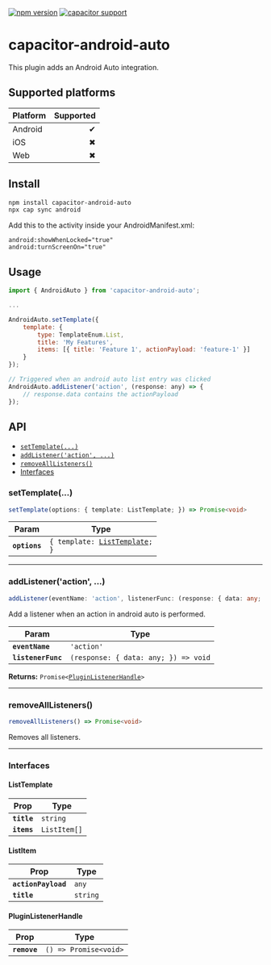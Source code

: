 [![npm version](https://badge.fury.io/js/capacitor-android-auto.svg)](https://badge.fury.io/js/capacitor-android-auto)
[![capacitor support](https://img.shields.io/badge/capacitor%20support-v7-brightgreen?logo=capacitor)](https://capacitorjs.com/)

# capacitor-android-auto

This plugin adds an Android Auto integration.

## Supported platforms

| Platform | Supported |
| -------- | --------: |
| Android  |         ✔ |
| iOS      |         ✖ |
| Web      |         ✖ |

## Install

```bash
npm install capacitor-android-auto
npx cap sync android
```

Add this to the activity inside your AndroidManifest.xml:

```
android:showWhenLocked="true"
android:turnScreenOn="true"
```

## Usage

```javascript
import { AndroidAuto } from 'capacitor-android-auto';

...

AndroidAuto.setTemplate({
    template: {
        type: TemplateEnum.List,
        title: 'My Features',
        items: [{ title: 'Feature 1', actionPayload: 'feature-1' }]
    }
});

// Triggered when an android auto list entry was clicked
AndroidAuto.addListener('action', (response: any) => {
    // response.data contains the actionPayload
});
```

## API

<docgen-index>

* [`setTemplate(...)`](#settemplate)
* [`addListener('action', ...)`](#addlisteneraction-)
* [`removeAllListeners()`](#removealllisteners)
* [Interfaces](#interfaces)

</docgen-index>

<docgen-api>
<!--Update the source file JSDoc comments and rerun docgen to update the docs below-->

### setTemplate(...)

```typescript
setTemplate(options: { template: ListTemplate; }) => Promise<void>
```

| Param         | Type                                                                 |
| ------------- | -------------------------------------------------------------------- |
| **`options`** | <code>{ template: <a href="#listtemplate">ListTemplate</a>; }</code> |

--------------------


### addListener('action', ...)

```typescript
addListener(eventName: 'action', listenerFunc: (response: { data: any; }) => void) => Promise<PluginListenerHandle>
```

Add a listener when an action in android auto is performed.

| Param              | Type                                               |
| ------------------ | -------------------------------------------------- |
| **`eventName`**    | <code>'action'</code>                              |
| **`listenerFunc`** | <code>(response: { data: any; }) =&gt; void</code> |

**Returns:** <code>Promise&lt;<a href="#pluginlistenerhandle">PluginListenerHandle</a>&gt;</code>

--------------------


### removeAllListeners()

```typescript
removeAllListeners() => Promise<void>
```

Removes all listeners.

--------------------


### Interfaces


#### ListTemplate

| Prop        | Type                    |
| ----------- | ----------------------- |
| **`title`** | <code>string</code>     |
| **`items`** | <code>ListItem[]</code> |


#### ListItem

| Prop                | Type                |
| ------------------- | ------------------- |
| **`actionPayload`** | <code>any</code>    |
| **`title`**         | <code>string</code> |


#### PluginListenerHandle

| Prop         | Type                                      |
| ------------ | ----------------------------------------- |
| **`remove`** | <code>() =&gt; Promise&lt;void&gt;</code> |

</docgen-api>